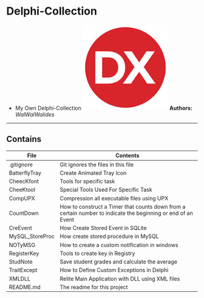 # Delphi-Collection
- My Own Delphi-Collection
![](Delphi-Collection.jpg)
**Authors:**  *WalWalWalides*
------

## Contains

| File | Contents | 
| --- | --- |
| .gitignore | Git ignores the files in this file |
|BatterflyTray|Create Animated Tray Icon|
|CheecKfont|Tools for specific task|
|CheeKtool|Special Tools Used For Specific Task|
|CompUPX|Compression all executable files using UPX|
|CountDown|How to construct a Timer that counts down from a certain number to indicate the beginning or end of an Event|
|CreEvent|How Create Stored Event in SQLite|
|MySQL_StoreProc|How create stored procedure in MySQL|
|NOTyMSG|How to create a custom notification in windows|
|RegisterKey|Tools to create key in Registry |
|StudNote|Save student grades and calculate the average|
|TraitExcept|How to Define Custom Exceptions in Delphi|
|XMLDLL|Relite Main Application with DLL using XML files|
| README.md | The readme for this project

